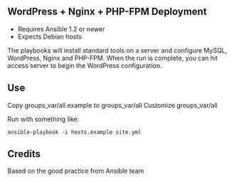 ## WordPress + Nginx + PHP-FPM Deployment

- Requires Ansible 1.2 or newer
- Expects Debian hosts

The playbooks will install standard tools on a server and configure 
MySQL, WordPress, Nginx and PHP-FPM. When the run
is complete, you can hit access server to begin the WordPress configuration.

## Use
Copy groups_var/all.example to groups_var/all
Customize groups_var/all

Run with something like:
```
ansible-playbook -i hosts.example site.yml
```

## Credits
Based on the good practice from Ansible team
